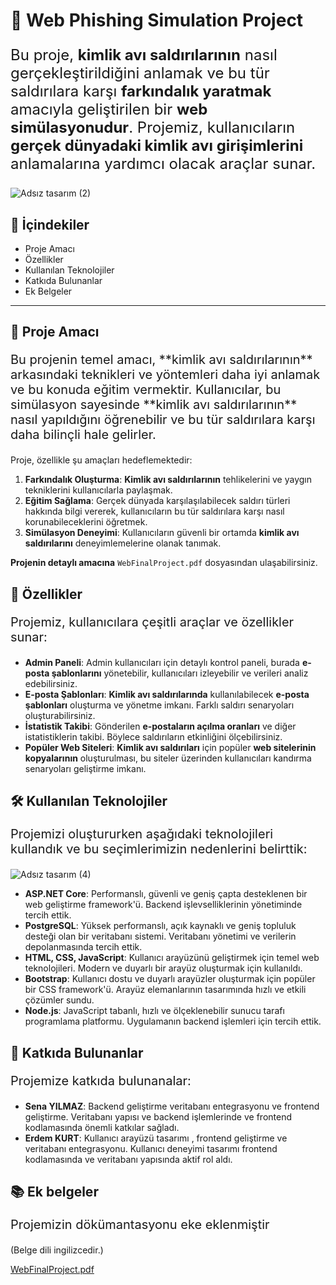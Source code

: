 # 📧 **Web Phishing Simulation Project**

<p style="font-size:24px;">Bu proje, <b>kimlik avı saldırılarının</b> nasıl gerçekleştirildiğini anlamak ve bu tür saldırılara karşı <b>farkındalık yaratmak</b> amacıyla geliştirilen bir <b>web simülasyonudur</b>. Projemiz, kullanıcıların <b>gerçek dünyadaki kimlik avı girişimlerini</b> anlamalarına yardımcı olacak araçlar sunar.</p>

![Adsız tasarım (2)](https://github.com/senayzz/Phishing-Project/assets/115492662/6e049443-b365-47db-a682-28b87e125326)


## 📜 **İçindekiler**

- Proje Amacı
- Özellikler
- Kullanılan Teknolojiler
- Katkıda Bulunanlar
- Ek Belgeler

---

## 🎯 **Proje Amacı**

<p style="font-size:20px;">Bu projenin temel amacı, **kimlik avı saldırılarının** arkasındaki teknikleri ve yöntemleri daha iyi anlamak ve bu konuda eğitim vermektir. Kullanıcılar, bu simülasyon sayesinde **kimlik avı saldırılarının** nasıl yapıldığını öğrenebilir ve bu tür saldırılara karşı daha bilinçli hale gelirler.</p>

Proje, özellikle şu amaçları hedeflemektedir:

1. **Farkındalık Oluşturma**: **Kimlik avı saldırılarının** tehlikelerini ve yaygın tekniklerini kullanıcılarla paylaşmak.
2. **Eğitim Sağlama**: Gerçek dünyada karşılaşılabilecek saldırı türleri hakkında bilgi vererek, kullanıcıların bu tür saldırılara karşı nasıl korunabileceklerini öğretmek.
3. **Simülasyon Deneyimi**: Kullanıcıların güvenli bir ortamda **kimlik avı saldırılarını** deneyimlemelerine olanak tanımak.

**Projenin detaylı amacına** `WebFinalProject.pdf` dosyasından ulaşabilirsiniz.

## 🌟 **Özellikler**

<p style="font-size:20px;">Projemiz, kullanıcılara çeşitli araçlar ve özellikler sunar:</p>

- **Admin Paneli**: Admin kullanıcıları için detaylı kontrol paneli, burada **e-posta şablonlarını** yönetebilir, kullanıcıları izleyebilir ve verileri analiz edebilirsiniz.
- **E-posta Şablonları**: **Kimlik avı saldırılarında** kullanılabilecek **e-posta şablonları** oluşturma ve yönetme imkanı. Farklı saldırı senaryoları oluşturabilirsiniz.
- **İstatistik Takibi**: Gönderilen **e-postaların açılma oranları** ve diğer istatistiklerin takibi. Böylece saldırıların etkinliğini ölçebilirsiniz.
- **Popüler Web Siteleri**: **Kimlik avı saldırıları** için popüler **web sitelerinin kopyalarının** oluşturulması, bu siteler üzerinden kullanıcıları kandırma senaryoları geliştirme imkanı.


## 🛠 **Kullanılan Teknolojiler**

<p style="font-size:20px;">Projemizi oluştururken aşağıdaki teknolojileri kullandık ve bu seçimlerimizin nedenlerini belirttik:</p>

![Adsız tasarım (4)](https://github.com/senayzz/Phishing-Project/assets/115492662/901c02b1-8e3f-45f0-ac55-9a4cc6d02143)


- **ASP.NET Core**: Performanslı, güvenli ve geniş çapta desteklenen bir web geliştirme framework'ü. Backend işlevselliklerinin yönetiminde tercih ettik.
- **PostgreSQL**: Yüksek performanslı, açık kaynaklı ve geniş topluluk desteği olan bir veritabanı sistemi. Veritabanı yönetimi ve verilerin depolanmasında tercih ettik.
- **HTML, CSS, JavaScript**: Kullanıcı arayüzünü geliştirmek için temel web teknolojileri. Modern ve duyarlı bir arayüz oluşturmak için kullanıldı.
- **Bootstrap**: Kullanıcı dostu ve duyarlı arayüzler oluşturmak için popüler bir CSS framework'ü. Arayüz elemanlarının tasarımında hızlı ve etkili çözümler sundu.
- **Node.js**: JavaScript tabanlı, hızlı ve ölçeklenebilir sunucu tarafı programlama platformu. Uygulamanın backend işlemleri için tercih ettik.

## 🤝 **Katkıda Bulunanlar**

<p style="font-size:20px;">Projemize katkıda bulunanalar:</p>

- **Sena YILMAZ**: Backend geliştirme veritabanı entegrasyonu ve frontend geliştirme. Veritabanı yapısı ve backend işlemlerinde ve frontend kodlamasında önemli katkılar sağladı.
- **Erdem KURT**: Kullanıcı arayüzü tasarımı , frontend geliştirme ve veritabanı entegrasyonu. Kullanıcı deneyimi tasarımı frontend kodlamasında ve veritabanı yapısında aktif rol aldı.

## 📚 **Ek belgeler**
<p style="font-size:20px;">Projemizin dökümantasyonu eke eklenmiştir</p>
  (Belge dili ingilizcedir.)

[WebFinalProject.pdf](https://github.com/user-attachments/files/15974630/WebFinalProject.pdf)



